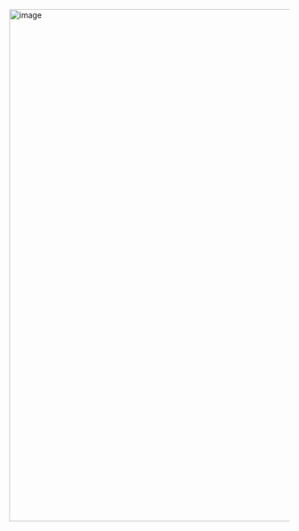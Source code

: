 <img width="920" alt="image" src="https://github.com/user-attachments/assets/ec61531f-ca6e-4d4e-8017-12cb98c9e6eb">
